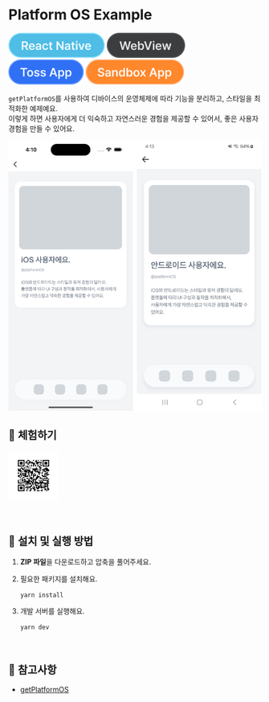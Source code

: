 # Platform OS Example

![React Native](../assets/tags/tag-react-native.svg)
![WebView](../assets/tags/tag-webview.svg)
![Toss App](../assets/tags/tag-toss-app.svg)
![Sandbox App](../assets/tags/tag-sandbox-app.svg)

`getPlatformOS`를 사용하여 디바이스의 운영체제에 따라 기능을 분리하고, 스타일을 최적화한 예제예요.  
이렇게 하면 사용자에게 더 익숙하고 자연스러운 경험을 제공할 수 있어서, 좋은 사용자 경험을 만들 수 있어요.

<img src="../assets/examples/with-platform-os-example-image.png" alt="example image" width="670px" />

<br />

## 📲 체험하기

<img src="../assets/qr-codes/with-platform-os-qr-code.svg" ait="qr code" width="100px" />&nbsp;

<br />

## 🚀 설치 및 실행 방법

1. **ZIP 파일**을 다운로드하고 압축을 풀어주세요.

2. 필요한 패키지를 설치해요.

   ```
   yarn install
   ```

3. 개발 서버를 실행해요.

   ```
   yarn dev
   ```

<br />

## 📌 참고사항

- [getPlatformOS](https://developers-apps-in-toss.toss.im/bedrock/reference/framework/%ED%99%98%EA%B2%BD%20%ED%99%95%EC%9D%B8/getPlatformOS.html#getplatformos)

